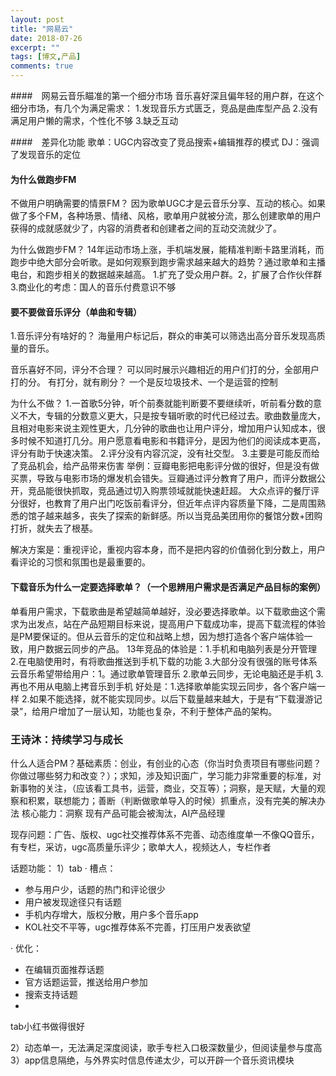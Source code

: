```yaml
---
layout: post
title: "网易云"
date: 2018-07-26
excerpt: ""
tags: [博文,产品]
comments: true
---
```


####　网易云音乐瞄准的第一个细分市场
音乐喜好深且偏年轻的用户群，在这个细分市场，有几个为满足需求：
1.发现音乐方式匮乏，竞品是曲库型产品
2.没有满足用户懒的需求，个性化不够
3.缺乏互动

####　差异化功能
歌单：UGC内容改变了竞品搜索+编辑推荐的模式
DJ：强调了发现音乐的定位

#### 为什么做跑步FM
不做用户明确需要的情景FM？
因为歌单UGC才是云音乐分享、互动的核心。如果做了多个FM，各种场景、情绪、风格，歌单用户就被分流，那么创建歌单的用户获得的成就感就少了，内容的消费者和创建者之间的互动交流就少了。

为什么做跑步FM？
14年运动市场上涨，手机端发展，能精准判断卡路里消耗，而跑步中绝大部分会听歌。是如何观察到跑步需求越来越大的趋势？通过歌单和主播电台，和跑步相关的数据越来越高。
1.扩充了受众用户群。2，扩展了合作伙伴群 3.商业化的考虑：国人的音乐付费意识不够


#### 要不要做音乐评分（单曲和专辑）
1.音乐评分有啥好的？
海量用户标记后，群众的审美可以筛选出高分音乐发现高质量的音乐。

音乐喜好不同，评分不合理？
可以同时展示兴趣相近的用户们打的分，全部用户打的分。
有打分，就有刷分？
一个是反垃圾技术、一个是运营的控制

为什么不做？
1.一首歌5分钟，听个前奏就能判断要不要继续听，听前看分数的意义不大，专辑的分数意义更大，只是按专辑听歌的时代已经过去。歌曲数量庞大，且相对电影来说主观性更大，几分钟的歌曲也让用户评分，增加用户认知成本，很多时候不知道打几分。用户愿意看电影和书籍评分，是因为他们的阅读成本更高，评分有助于快速决策。
2.评分没有内容沉淀，没有社交型。
3.主要是可能反而给了竞品机会，给产品带来伤害
举例：豆瓣电影把电影评分做的很好，但是没有做买票，导致与电影市场的爆发机会错失。豆瓣通过评分教育了用户，而评分数据公开，竞品能很快抓取，竞品通过切入购票领域就能快速赶超。
大众点评的餐厅评分很好，也教育了用户出门吃饭前看评分，但近年点评内容质量下降，二是周围熟悉的馆子越来越多，丧失了探索的新鲜感。所以当竞品美团用你的餐馆分数+团购打折，就失去了根基。

解决方案是：重视评论，重视内容本身，而不是把内容的价值弱化到分数上，用户看评论的习惯和氛围也是最重要的。

#### 下载音乐为什么一定要选择歌单？（一个思辨用户需求是否满足产品目标的案例）

单看用户需求，下载歌曲是希望越简单越好，没必要选择歌单。以下载歌曲这个需求为出发点，站在产品短期目标来说，提高用户下载成功率，提高下载流程的体验是PM要保证的。但从云音乐的定位和战略上想，因为想打造各个客户端体验一致，用户数据云同步的产品。
13年竞品的体验是：1.手机和电脑列表是分开管理 2.在电脑使用时，有将歌曲推送到手机下载的功能 3.大部分没有很强的账号体系
云音乐希望带给用户：1。通过歌单管理音乐 2.歌单云同步，无论电脑还是手机 3.再也不用从电脑上拷音乐到手机
好处是：1.选择歌单能实现云同步，各个客户端一样 2.如果不能选择，就不能实现同步。以后下载量越来越大，于是有“下载漫游记录”，给用户增加了一层认知，功能也复杂，不利于整体产品的架构。


### 王诗沐：持续学习与成长
什么人适合PM？基础素质：创业，有创业的心态（你当时负责项目有哪些问题？你做过哪些努力和改变？）；求知，涉及知识面广，学习能力非常重要的标准，对新事物的关注，（应该看工具书，运营，商业，交互等）；洞察，是天赋，大量的观察和积累，联想能力；善断（判断做歌单导入的时候）抓重点，没有完美的解决办法
核心能力：洞察
现有产品可能会被淘汰，AI产品经理

现存问题：广告、版权、ugc社交推荐体系不完善、动态维度单一不像QQ音乐，有专栏，采访，ugc高质量乐评少；歌单大人，视频达人，专栏作者

话题功能：
1）tab
· 槽点：
   - 参与用户少，话题的热门和评论很少
   - 用户被发现途径只有话题
   - 手机内存增大，版权分散，用户多个音乐app
   - KOL社交不平等，ugc推荐体系不完善，打压用户发表欲望

· 优化：
   - 在编辑页面推荐话题
   - 官方话题运营，推送给用户参加
   - 搜索支持话题
   - 

tab小红书做得很好

2）动态单一，无法满足深度阅读，歌手专栏入口极深数量少，但阅读量参与度高
3）app信息隔绝，与外界实时信息传递太少，可以开辟一个音乐资讯模块















